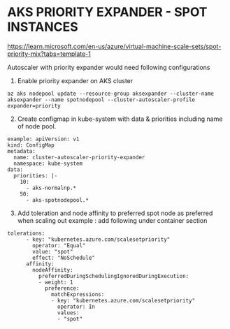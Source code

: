 # AKS PRIORITY EXPANDER - SPOT INSTANCES

https://learn.microsoft.com/en-us/azure/virtual-machine-scale-sets/spot-priority-mix?tabs=template-1

Autoscaler with priority expander would need following configurations 


1. Enable priority expander on AKS cluster  
```
az aks nodepool update --resource-group aksexpander --cluster-name aksexpander --name spotnodepool --cluster-autoscaler-profile expander=priority
```

2. Create configmap in kube-system with data & priorities including name of node pool.
```
example: apiVersion: v1
kind: ConfigMap
metadata:
  name: cluster-autoscaler-priority-expander
  namespace: kube-system
data:
  priorities: |-
    10:
      - aks-normalnp.*
    50:
      - aks-spotnodepool.*   
```
3. Add toleration and node affinity to preferred spot node as preferred when scaling out
example : add following under container section
```
tolerations:
      - key: "kubernetes.azure.com/scalesetpriority"
        operator: "Equal"
        value: "spot"
        effect: "NoSchedule"
      affinity:
        nodeAffinity:
          preferredDuringSchedulingIgnoredDuringExecution:
          - weight: 1
            preference:
              matchExpressions:
              - key: "kubernetes.azure.com/scalesetpriority"
                operator: In
                values:
                - "spot"
```
